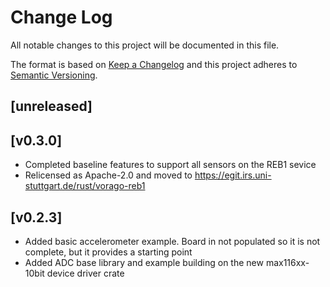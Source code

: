 Change Log
=======

All notable changes to this project will be documented in this file.

The format is based on [Keep a Changelog](http://keepachangelog.com/)
and this project adheres to [Semantic Versioning](http://semver.org/).

## [unreleased]

## [v0.3.0]

- Completed baseline features to support all sensors on the REB1 sevice
- Relicensed as Apache-2.0 and moved to https://egit.irs.uni-stuttgart.de/rust/vorago-reb1

## [v0.2.3]

- Added basic accelerometer example. Board in not populated so it is not complete, but
  it provides a starting point
- Added ADC base library and example building on the new max116xx-10bit device driver crate

